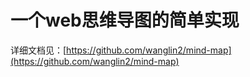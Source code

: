 # 一个web思维导图的简单实现

详细文档见：[https://github.com/wanglin2/mind-map](https://github.com/wanglin2/mind-map)